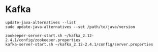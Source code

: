 # Kafka


```update-java-alternatives --list```</br>
```sudo update-java-alternatives --set /path/to/java/version```

```zookeeper-server-start.sh ~/kafka_2.12-2.4.1/config/zookeeper.properties```</br>
```kafka-server-start.sh ~/kafka_2.12-2.4.1/config/server.properties```
